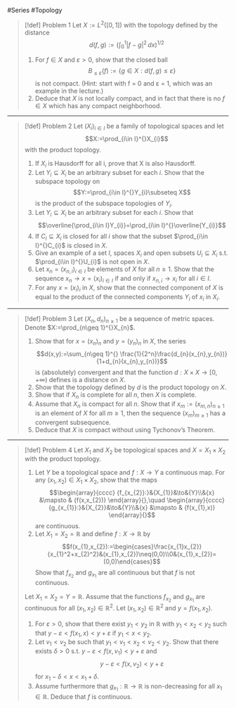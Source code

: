 #Series #Topology 

> [!def] Problem 1
> Let $X:=L^2([0,1])$ with the topology defined by the distance $$d(f,g):=\left( \int_{0}^{1} \left| f-g \right| ^{2} \, dx  \right) ^{1/2}$$
> 1. For $f\in X$ and $\varepsilon>0$, show that the closed ball $$B_{\leq \varepsilon}(f):=\{ g\in X:d(f,g)\leq \varepsilon \}$$ is not compact. (Hint: start with f = 0 and ε = 1, which was an example in the lecture.) 
> 2. Deduce that $X$ is not locally compact, and in fact that there is no $f\in X$ which has any compact neighborhood.

---
> [!def] Problem 2
> Let $(X_{i})_{i\in I}$ be a family of topological spaces and let $$X:=\prod_{i\in I}^{}X_{i}$$ with the product topology. 
> 1. If $X_{i}$ is Hausdorff for all i, prove that X is also Hausdorff. 
> 2. Let $Y_{i}\subseteq X_{i}$ be an arbitrary subset for each $i$. Show that the subspace topology on $$Y:=\prod_{i\in I}^{}Y_{i}\subseteq X$$ is the product of the subspace topologies of $Y_{i}$. 
> 3. Let $Y_{i}\subseteq X_{i}$ be an arbitrary subset for each $i$. Show that $$\overline{\prod_{i\in I}Y_{i}}=\prod_{i\in I}^{}\overline{Y_{i}}$$
> 4. If $C_{i}\subseteq X_{i}$ is closed for all $i$ show that the subset $\prod_{i\in I}^{}C_{i}$ is closed in $X$.
> 5. Give an example of a set $I$, spaces $X_{i}$ and open subsets $U_{i}\subseteq X_{i}$ s.t. $\prod_{i\in I}^{}U_{i}$ is not open in $X$. 
> 6. Let $x_{n}=(x_{n,i})_{i\in I}$ be elements of $X$ for all $n\geq 1$. Show that the sequence $x_{n}\to x=(x_{i})_{i\in I}$ if and only if $x_{n,i}\to x_{i}$ for all $i\in I$.
> 7. For any $x=(x_{i})_{i}$ in $X$, show that the connected component of $X$ is equal to the product of the connected components $Y_{i}$ of $x_{i}$ in $X_{i}$.
---
> [!def] Problem 3
> Let $(X_{n},d_{n})_{n\geq 1}$ be a sequence of metric spaces. Denote $X:=\prod_{n\geq 1}^{}X_{n}$. 
> 1. Show that for $x=(x_{n})_{n}$ and $y=(y_{n})_{n}$ in $X$, the series $$d(x,y):=\sum_{n\geq 1}^{} \frac{1}{2^n}\frac{d_{n}(x_{n},y_{n})}{1+d_{n}(x_{n},y_{n})}$$ is (absolutely) convergent and that the function $d:X\times X\to[0,+\infty)$ defines is a distance on $X$. 
> 2. Show that the topology defined by $d$ is the product topology on $X$. 
> 3. Show that if $X_{n}$ is complete for all $n$, then $X$ is complete. 
> 4. Assume that $X_{n}$ is compact for all $n$. Show that if $x_{m}:=(x_{m,n})_{n\geq 1}$ is an element of $X$ for all $m\geq 1$, then the sequence $(x_{m})_{m\geq 1}$ has a convergent subsequence. 
> 5. Deduce that $X$ is compact without using Tychonov’s Theorem.
---
> [!def] Problem 4
> Let $X_{1}$ and $X_{2}$ be topological spaces and $X=X_{1}\times X_{2}$ with the product topology. 
> 1. Let $Y$ be a topological space and $f:X\to Y$ a continuous map. For any $(x_{1},x_{2})\in X_{1}\times X_{2}$, show that the maps $$\begin{array}{cccc} {f_{x_{2}}:}&{X_{1}}&\to&{Y}\\&{x} &\mapsto & {f(x,x_{2})} \end{array}{},\quad \begin{array}{cccc} {g_{x_{1}}:}&{X_{2}}&\to&{Y}\\&{x} &\mapsto & {f(x_{1},x)} \end{array}{}$$are continuous. 
> 2. Let $X_{1}=X_{2}=\mathbb{R}$ and define $f:X\to \mathbb{R}$ by $$f(x_{1},x_{2}):=\begin{cases}\frac{x_{1}x_{2}}{x_{1}^2+x_{2}^2}&(x_{1},x_{2})\neq(0,0)\\0&(x_{1},x_{2})=(0,0)\end{cases}$$Show that $f_{x_{2}}$ and $g_{x_{1}}$ are all continuous but that $f$ is not continuous. 
> 
> Let $X_{1}=X_{2}=Y=\mathbb{R}$. Assume that the functions $f_{x_{2}}$ and $g_{x_{1}}$ are continuous for all $(x_{1},x_{2})\in \mathbb{R}^2$. Let $(x_{1},x_{2})\in \mathbb{R}^2$ and $y=f(x_{1},x_{2})$. 
> 1. For $\varepsilon>0$, show that there exist $y_{1}<y_{2}$ in $\mathbb{R}$ with $y_{1}<x_{2}<y_{2}$ such that $y-\varepsilon<f(x_{1},x)<y+\varepsilon$ if $y_{1}<x<y_{2}$.
> 2. Let $v_{1}<v_{2}$ be such that $y_{1}<v_{1}<x_{2}<v_{2}<y_{2}$. Show that there exists $\delta>0$ s.t. $y-\varepsilon<f(x,v_{1})<y+\varepsilon$ and $$y-\varepsilon<f(x,v_{2})<y+\varepsilon$$ for $x_{1}-\delta<x<x_{1}+\delta$.
> 3. Assume furthermore that $g_{x_{1}}:\mathbb{R}\to \mathbb{R}$ is non-decreasing for all $x_{1}\in \mathbb{R}$. Deduce that $f$ is continuous.